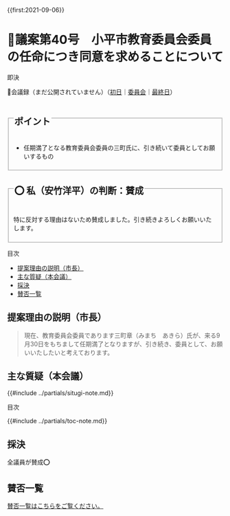 {{first:2021-09-06}}

# 🚧議案第40号　小平市教育委員会委員の任命につき同意を求めることについて

<i class="fa fa-gavel" aria-hidden="true"></i> 即決

<p id="read-kaigiroku">📄会議録（まだ公開されていません）（<a href="https://ssp.kaigiroku.net/tenant/kodaira/SpTop.html">初日</a>｜<a href="https://ssp.kaigiroku.net/tenant/kodaira/SpTop.html">委員会</a>｜<a href="https://ssp.kaigiroku.net/tenant/kodaira/SpTop.html">最終日</a>）</p>

<fieldset class="pnt">
  <legend><h2>ポイント</h2></legend>

- 任期満了となる教育委員会委員の三町氏に、引き続いて委員としてお願いするもの

</fieldset>

<fieldset class="sanpi">
  <legend><h2>⭕️ 私（安竹洋平）の判断：賛成</h2></legend>

特に反対する理由はないため賛成しました。引き続きよろしくお願いいたします。

</fieldset>

<div class="toc">

目次

- [提案理由の説明（市長）](#提案理由の説明市長)
- [主な質疑（本会議）](#主な質疑)
- [採決](#採決)
- [賛否一覧](#賛否一覧)

</div>

## 提案理由の説明（市長）
> 現在、教育委員会委員であります三町章（みまち　あきら）氏が、来る9月30日をもちまして任期満了となりますが、引き続き、委員として、お願いいたしたいと考えております。


<div class="situgi">

## 主な質疑（本会議）
{{#include ../partials/situgi-note.md}}


<div class="toc">

目次


{{#include ../partials/toc-note.md}}

</div>



</div>


## 採決

全議員が賛成⭕️

## 賛否一覧
[賛否一覧はこちらをご覧ください。](./index.md#賛否)
